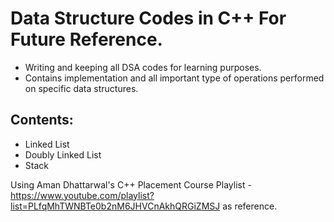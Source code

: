# Data Structure Codes in C++ For Future Reference.

* Writing and keeping all DSA codes for learning purposes.
* Contains implementation and all important type of operations performed on specific data structures.

## Contents: ##
* Linked List
* Doubly Linked List
* Stack


Using Aman Dhattarwal's C++ Placement Course Playlist - https://www.youtube.com/playlist?list=PLfqMhTWNBTe0b2nM6JHVCnAkhQRGiZMSJ as reference.
